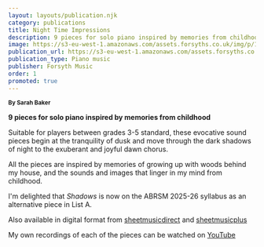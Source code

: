 ```yaml
---
layout: layouts/publication.njk
category: publications
title: Night Time Impressions
description: 9 pieces for solo piano inspired by memories from childhood
image: https://s3-eu-west-1.amazonaws.com/assets.forsyths.co.uk/img/p/148404-276588-thickbox.jpg
publication_url: https://s3-eu-west-1.amazonaws.com/assets.forsyths.co.uk/img/p/148404-276588-thickbox.jpg
publication_type: Piano music
publisher: Forsyth Music
order: 1
promoted: true
---
```


<small>**By Sarah Baker**</small>

**9 pieces for solo piano inspired by memories from childhood**

Suitable for players between grades 3-5 standard, these evocative sound pieces begin at the tranquility of dusk and move through the dark shadows of night to the exuberant and joyful dawn chorus.

All the pieces are inspired by memories of growing up with woods behind my house, and the sounds and images that linger in my mind from childhood. 

I'm delighted that *Shadows* is now on the ABRSM 2025-26 syllabus as an alternative piece in List A.

Also available in digital format from [sheetmusicdirect](https://www.sheetmusicdirect.com/en-US/se/ID_No/1337179/Product.aspx) and [sheetmusicplus](https://www.sheetmusicplus.com/title/night-time-impressions-digital-sheet-music/22518242) 


My own recordings of each of the pieces can be watched on [YouTube](https://www.youtube.com/watch?v=ToZbqYkeDJA&list=PLQ1kAgbWArKxYoyrBO-TN0s8u9JCI8Zt_)